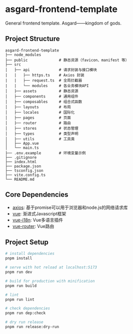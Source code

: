 # asgard-frontend-template

General frontend template. Asgard——kingdom of gods.

## Project Structure

```
asgard-frontend-template
├── node_modules
├── public              # 静态资源（favicon、manifest 等）
├── src
│   ├── api             # 请求封装与接口模块
|   |   ├── https.ts    # Axios 封装
|   |   ├── request.ts  # 全局拦截器
|   |   └── modules     # 各业务模块API
│   ├── assets          # 静态资源
│   ├── components      # 通用组件
│   ├── composables     # 组合式函数
│   ├── layouts         # 布局
│   ├── locales         # 国际化
│   ├── pages           # 页面
│   ├── router          # 路由
│   ├── stores          # 状态管理
│   ├── types           # 类型声明
│   ├── utils           # 工具类
│   ├── App.vue
│   └── main.ts
├── .env.example        # 环境变量示例
├── .gitignore
├── index.html
├── package.json
├── tsconfig.json
├── vite.config.ts
└── README.md
```

## Core Dependencies

- [axios](https://axios-http.com/zh/docs/intro): 基于promise可以用于浏览器和node.js的网络请求库
- [vue](https://cn.vuejs.org/): 渐进式Javascript框架
- [vue-i18n](https://vue-i18n.intlify.dev/): Vue多语言插件
- [vue-router](https://router.vuejs.org/zh/): Vue路由

## Project Setup

```sh
# install dependencies
pnpm install

# serve with hot reload at localhost:5173
pnpm run dev

# build for production with minification
pnpm run build

# lint
pnpm run lint

# check dependencies
pnpm run dep:check

# dry run release
pnpm run release:dry-run
```
